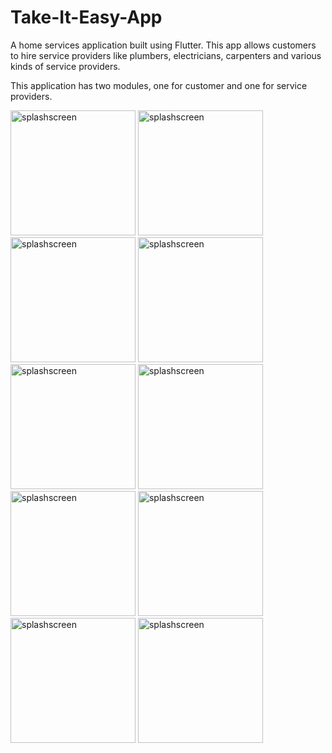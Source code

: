 # Take-It-Easy-App
A home services application built using Flutter. This app allows customers to hire service providers like plumbers, 
electricians, carpenters and various kinds of service providers. 

This application has two modules, one for customer and one for service providers.

<p float="lef>
<img src="https://user-images.githubusercontent.com/34773162/192183930-ae6d754a-6bf9-4f54-bac8-bce470ed7431.jpg" alt="splashscreen" width="200">
<img src="https://user-images.githubusercontent.com/34773162/192184438-d955237d-f50d-48eb-a4fb-e3286d231ac0.jpg" alt="splashscreen" width="200">
<img src="https://user-images.githubusercontent.com/34773162/192184535-12923ced-8e12-4d4f-9a2a-bb5ddef19b97.jpg" alt="splashscreen" width="200">
<img src="https://user-images.githubusercontent.com/34773162/192184558-f27b7f9c-d157-43cd-87c8-ada9009b8861.jpg" alt="splashscreen" width="200">
<img src="https://user-images.githubusercontent.com/34773162/192184570-2861ecdd-2e3f-40d8-a0d9-bc47ced1e8c5.jpg" alt="splashscreen" width="200">
<img src="https://user-images.githubusercontent.com/34773162/192184602-e56cc771-4e35-49df-ab3d-be1d6dde43de.jpg" alt="splashscreen" width="200">
<img src="https://user-images.githubusercontent.com/34773162/192184670-86f91e48-348d-4603-aff6-fc4d64974c26.jpg" alt="splashscreen" width="200">
<img src="https://user-images.githubusercontent.com/34773162/192184695-693ca5c9-ebab-44b3-8933-239cf2bc0147.jpg" alt="splashscreen" width="200">
<img src="https://user-images.githubusercontent.com/34773162/192184771-77d9923a-0bba-44ba-ad05-5aa08769b439.jpg" alt="splashscreen" width="200">
<img src="https://user-images.githubusercontent.com/34773162/192184832-8de64d7b-7bd3-40a3-8410-78297aac6cdd.jpg" alt="splashscreen" width="200">
<img src="https://user-images.githubusercontent.com/34773162/192184841-8c8069de-7524-4213-84bc-de5dee5e449e.jpg" alt="splashscreen" width="200">
</p>

